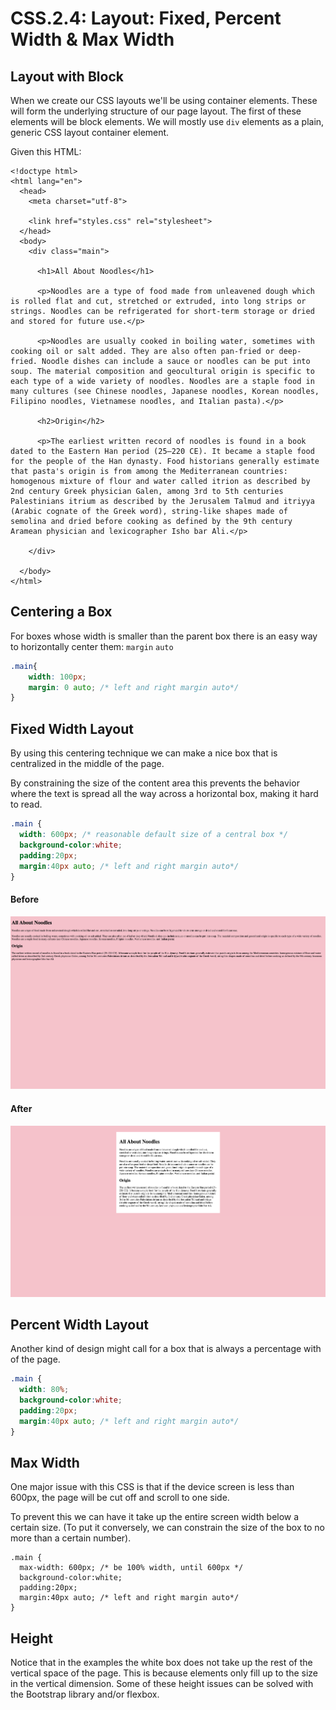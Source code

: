 # CSS.2.4: Layout: Fixed, Percent Width & Max Width

## Layout with Block

When we create our CSS layouts we'll be using container elements. These will form the underlying structure of our page layout. The first of these elements will be block elements. We will mostly use `div` elements as a plain, generic CSS layout container element.

Given this HTML:

```markup
<!doctype html>
<html lang="en">
  <head>
    <meta charset="utf-8">

    <link href="styles.css" rel="stylesheet">
  </head>
  <body>
    <div class="main">

      <h1>All About Noodles</h1>

      <p>Noodles are a type of food made from unleavened dough which is rolled flat and cut, stretched or extruded, into long strips or strings. Noodles can be refrigerated for short-term storage or dried and stored for future use.</p>

      <p>Noodles are usually cooked in boiling water, sometimes with cooking oil or salt added. They are also often pan-fried or deep-fried. Noodle dishes can include a sauce or noodles can be put into soup. The material composition and geocultural origin is specific to each type of a wide variety of noodles. Noodles are a staple food in many cultures (see Chinese noodles, Japanese noodles, Korean noodles, Filipino noodles, Vietnamese noodles, and Italian pasta).</p>

      <h2>Origin</h2>

      <p>The earliest written record of noodles is found in a book dated to the Eastern Han period (25–220 CE). It became a staple food for the people of the Han dynasty. Food historians generally estimate that pasta's origin is from among the Mediterranean countries: homogenous mixture of flour and water called itrion as described by 2nd century Greek physician Galen, among 3rd to 5th centuries Palestinians itrium as described by the Jerusalem Talmud and itriyya (Arabic cognate of the Greek word), string-like shapes made of semolina and dried before cooking as defined by the 9th century Aramean physician and lexicographer Isho bar Ali.</p>

    </div>

  </body>
</html>

```

## Centering a Box

For boxes whose width is smaller than the parent box there is an easy way to horizontally center them: `margin` `auto`

```css
.main{
    width: 100px;
    margin: 0 auto; /* left and right margin auto*/
}
```

## Fixed Width Layout

By using this centering technique we can make a nice box that is centralized in the middle of the page.

By constraining the size of the content area this prevents the behavior where the text is spread all the way across a horizontal box, making it hard to read.

```css
.main {
  width: 600px; /* reasonable default size of a central box */
  background-color:white;
  padding:20px;
  margin:40px auto; /* left and right margin auto*/
}
```

#### Before

![](../../.gitbook/assets/fixed-width-before.png)

#### After

![](../../.gitbook/assets/screen-shot-2021-04-14-at-8.28.23-pm.png)

## Percent Width Layout

Another kind of design might call for a box that is always a percentage with of the page.

```css
.main {
  width: 80%;
  background-color:white;
  padding:20px;
  margin:40px auto; /* left and right margin auto*/
}
```

## Max Width

One major issue with this CSS is that if the device screen is less than 600px, the page will be cut off and scroll to one side.

To prevent this we can have it take up the entire screen width below a certain size. \(To put it conversely, we can constrain the size of the box to no more than a certain number\).

```text
.main {
  max-width: 600px; /* be 100% width, until 600px */
  background-color:white;
  padding:20px;
  margin:40px auto; /* left and right margin auto*/
}
```

## Height

Notice that in the examples the white box does not take up the rest of the vertical space of the page. This is because elements only fill up to the size in the vertical dimension. Some of these height issues can be solved with the Bootstrap library and/or flexbox.

